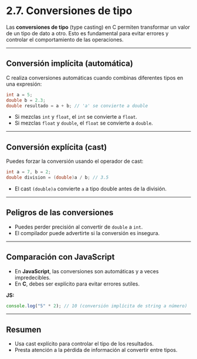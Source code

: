 # 2.7. Conversiones de tipo

Las **conversiones de tipo** (type casting) en C permiten transformar un valor de un tipo de dato a otro. Esto es fundamental para evitar errores y controlar el comportamiento de las operaciones.

---

## Conversión implícita (automática)

C realiza conversiones automáticas cuando combinas diferentes tipos en una expresión:

```c
int a = 5;
double b = 2.3;
double resultado = a + b; // 'a' se convierte a double
```

- Si mezclas `int` y `float`, el `int` se convierte a `float`.
- Si mezclas `float` y `double`, el `float` se convierte a `double`.

---

## Conversión explícita (cast)

Puedes forzar la conversión usando el operador de cast:

```c
int a = 7, b = 2;
double division = (double)a / b; // 3.5
```

- El cast `(double)a` convierte `a` a tipo double antes de la división.

---

## Peligros de las conversiones

- Puedes perder precisión al convertir de `double` a `int`.
- El compilador puede advertirte si la conversión es insegura.

---

## Comparación con JavaScript

- En **JavaScript**, las conversiones son automáticas y a veces impredecibles.
- En **C**, debes ser explícito para evitar errores sutiles.

**JS:**

```javascript
console.log("5" * 2); // 10 (conversión implícita de string a número)
```

---

## Resumen

- Usa cast explícito para controlar el tipo de los resultados.
- Presta atención a la pérdida de información al convertir entre tipos.
